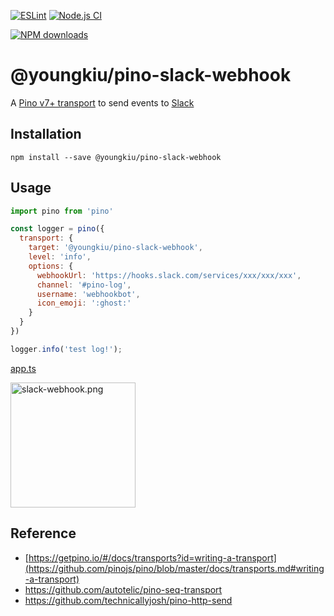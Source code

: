 [![ESLint](https://github.com/youngkiu/pino-slack-webhook/actions/workflows/eslint.yml/badge.svg)](https://github.com/youngkiu/pino-slack-webhook/actions/workflows/eslint.yml)
[![Node.js CI](https://github.com/youngkiu/pino-slack-webhook/actions/workflows/node.js.yml/badge.svg)](https://github.com/youngkiu/pino-slack-webhook/actions/workflows/node.js.yml)

[//]: # ([![npm version]&#40;https://badge.fury.io/js/@youngkiu/pino-slack-webhook&#41;]&#40;https://badge.fury.io/js/@youngkiu/pino-slack-webhook&#41;)
[![NPM downloads](http://img.shields.io/npm/dm/@youngkiu/pino-slack-webhook.svg?style=flat-square)](http://www.npmtrends.com/@youngkiu/pino-slack-webhook)

# @youngkiu/pino-slack-webhook

A [Pino v7+ transport](https://getpino.io/#/docs/transports?id=v7-transports) to send events to [Slack](https://slack.com/)

## Installation

```
npm install --save @youngkiu/pino-slack-webhook
```

## Usage

```js
import pino from 'pino'

const logger = pino({
  transport: {
    target: '@youngkiu/pino-slack-webhook',
    level: 'info',
    options: {
      webhookUrl: 'https://hooks.slack.com/services/xxx/xxx/xxx',
      channel: '#pino-log',
      username: 'webhookbot',
      icon_emoji: ':ghost:'
    }
  }
})

logger.info('test log!');
```
[app.ts](example/app.ts)

<img alt="slack-webhook.png" src="image/slack-webhook.png" width="200"/>

## Reference

- [https://getpino.io/#/docs/transports?id=writing-a-transport](https://github.com/pinojs/pino/blob/master/docs/transports.md#writing-a-transport)
- https://github.com/autotelic/pino-seq-transport
- https://github.com/technicallyjosh/pino-http-send
